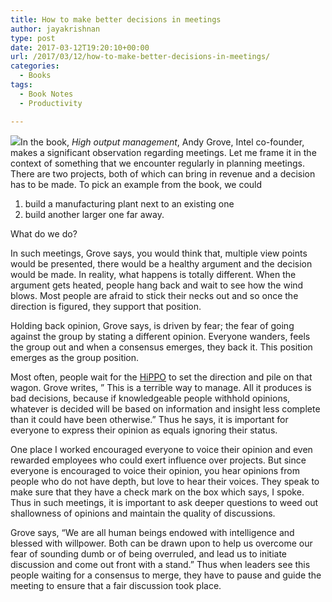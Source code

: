 ```yaml
---
title: How to make better decisions in meetings
author: jayakrishnan
type: post
date: 2017-03-12T19:20:10+00:00
url: /2017/03/12/how-to-make-better-decisions-in-meetings/
categories:
  - Books
tags:
  - Book Notes
  - Productivity

---
```

![](//ws-na.amazon-adsystem.com/widgets/q?_encoding=UTF8&ASIN=B015VACHOK&Format=_SL250_&ID=AsinImage&MarketPlace=US&ServiceVersion=20070822&WS=1&tag=varnamblog-20#float)In the book, _High output management_, Andy Grove, Intel co-founder, makes a significant observation regarding meetings. Let me frame it in the context of something that we encounter regularly in planning meetings. There are two projects, both of which can bring in revenue and a decision has to be made. To pick an example from the book, we could

  1. build a manufacturing plant next to an existing one
  2. build another larger one far away.

What do we do?

In such meetings, Grove says, you would think that, multiple view points would be presented, there would be a healthy argument and the decision would be made. In reality, what happens is totally different. When the argument gets heated, people hang back and wait to see how the wind blows. Most people are afraid to stick their necks out and so once the direction is figured, they support that position.

Holding back opinion, Grove says, is driven by fear; the fear of going against the group by stating a different opinion. Everyone wanders, feels the group out and when a consensus emerges, they back it. This position emerges as the group position.

Most often, people wait for the [HiPPO][1] to set the direction and pile on that wagon. Grove writes, &#8221; This is a terrible way to manage. All it produces is bad decisions, because if knowledgeable people withhold opinions, whatever is decided will be based on information and insight less complete than it could have been otherwise.&#8221; Thus he says, it is important for everyone to express their opinion as equals ignoring their status.

One place I worked encouraged everyone to voice their opinion and even rewarded employees who could exert influence over projects. But since everyone is encouraged to voice their opinion, you hear opinions from people who do not have depth, but love to hear their voices. They speak to make sure that they have a check mark on the box which says, I spoke. Thus in such meetings, it is important to ask deeper questions to weed out shallowness of opinions and maintain the quality of discussions.

Grove says, &#8220;We are all human beings endowed with intelligence and blessed with willpower. Both can be drawn upon to help us overcome our fear of sounding dumb or of being overruled, and lead us to initiate discussion and come out front with a stand.&#8221; Thus when leaders see this people waiting for a consensus to merge, they have to pause and guide the meeting to ensure that a fair discussion took place.

 [1]: http://whatis.techtarget.com/definition/HiPPOs-highest-paid-persons-opinions